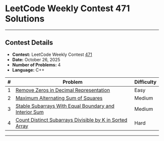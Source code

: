 # LeetCode Weekly Contest 471 Solutions

---

## Contest Details

- **Contest:** LeetCode Weekly Contest [471](https://leetcode.com/contest/weekly-contest-473/)
- **Date:** October 26, 2025  
- **Number of Problems:** 4  
- **Language:** C++  

| # | Problem | Difficulty |
|---|----------|-------------|
| 1 | [Remove Zeros in Decimal Representation](https://leetcode.com/problems/remove-zeros-in-decimal-representation/description/) | Easy |
| 2 | [Maximum Alternating Sum of Squares](https://leetcode.com/problems/maximum-alternating-sum-of-squares/) | Medium |
| 3 | [Stable Subarrays With Equal Boundary and Interior Sum](https://leetcode.com/problems/stable-subarrays-with-equal-boundary-and-interior-sum/) | Medium |
| 4 | [Count Distinct Subarrays Divisible by K in Sorted Array](https://leetcode.com/problems/count-distinct-subarrays-divisible-by-k-in-sorted-array/) | Hard |

---

